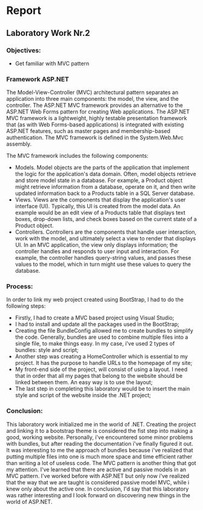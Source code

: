 # Report

## Laboratory Work Nr.2

### Objectives:
* Get familiar with MVC pattern

### Framework ASP.NET
The Model-View-Controller (MVC) architectural pattern separates an application into three main components: the model, the view, and the controller. The ASP.NET MVC framework provides an alternative to the ASP.NET Web Forms pattern for creating Web applications. The ASP.NET MVC framework is a lightweight, highly testable presentation framework that (as with Web Forms-based applications) is integrated with existing ASP.NET features, such as master pages and membership-based authentication. The MVC framework is defined in the System.Web.Mvc assembly.

The MVC framework includes the following components:
* Models. Model objects are the parts of the application that implement the logic for the application's data domain. Often, model objects retrieve and store model state in a database. For example, a Product object might retrieve information from a database, operate on it, and then write updated information back to a Products table in a SQL Server database.
* Views. Views are the components that display the application's user interface (UI). Typically, this UI is created from the model data. An example would be an edit view of a Products table that displays text boxes, drop-down lists, and check boxes based on the current state of a Product object.
* Controllers. Controllers are the components that handle user interaction, work with the model, and ultimately select a view to render that displays UI. In an MVC application, the view only displays information; the controller handles and responds to user input and interaction. For example, the controller handles query-string values, and passes these values to the model, which in turn might use these values to query the database.

### Process:
In order to link my web project created using BootStrap, I had to do the following steps:
* Firstly, I had to create a MVC based project using Visual Studio;
* I had to install and update all the packages used in the BootStrap;
* Creating the file BundleConfig allowed me to create bundles to simplify the code. Generally, bundles are used to combine multiple files into a single file, to make things easy. In my case, i've used 2 types of bundles: style and script;
* Another step was creating a HomeController which is essential to my project. It has the purpose to handle URLs to the homepage of my site;
* My front-end side of the project, will consist of using a layout. I need that in order that all my pages that belong to the website should be linked between them. An easy way is to use the layout;
* The last step in completing this laboratory would be to insert the main style and script of the website inside the .NET project;

### Conclusion:
This laboratory work initialized me in the world of .NET. Creating the project and linking it to a bootstrap theme is considered the fist step into making a good, working website. Personally, i've encountered some minor problems with bundles, but after reading the documentation i've finally figured it out. It was interesting to me the approach of bundles because i've realized that putting multiple files into one is much more space and time efficient rather than writing a lot of useless code. The MVC pattern is another thing that got my attention. I've learned that there are active and passive models in an MVC pattern. I've worked before with ASP.NET but only now i've realized that the way that we are taught is considered passive model MVC, while i knew only about the active one. In conclusion, I'd say that this laboratory was rather interesting and I look forward on discovering new things in the world of ASP.NET.

